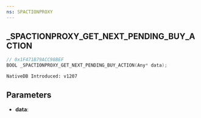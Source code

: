 ```yaml
---
ns: SPACTIONPROXY
---
```

## _SPACTIONPROXY_GET_NEXT_PENDING_BUY_ACTION

```c
// 0x1F471B79ACC98BEF
BOOL _SPACTIONPROXY_GET_NEXT_PENDING_BUY_ACTION(Any* data);
```

```
NativeDB Introduced: v1207
```

## Parameters
* **data**:
